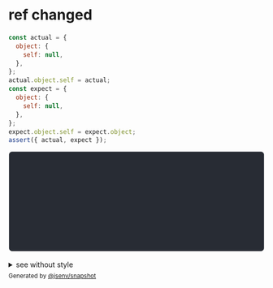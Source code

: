 # ref changed

```js
const actual = {
  object: {
    self: null,
  },
};
actual.object.self = actual;
const expect = {
  object: {
    self: null,
  },
};
expect.object.self = expect.object;
assert({ actual, expect });
```

![img](throw.svg)

<details>
  <summary>see without style</summary>

```console
AssertionError: actual and expect are different

actual: {
  object: {
    self: actual,
  },
}
expect: {
  object: {
    self: expect.object,
  },
}
```

</details>


<sub>
  Generated by <a href="https://github.com/jsenv/core/tree/main/packages/independent/snapshot">@jsenv/snapshot</a>
</sub>